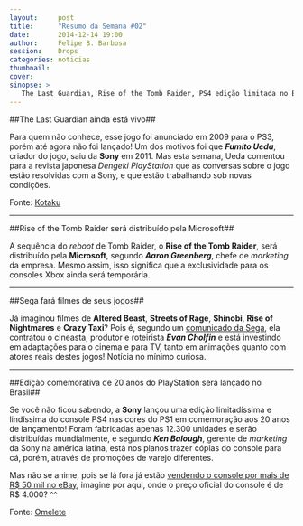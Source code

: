 ```yaml
---
layout:     post
title:      "Resumo da Semana #02"
date:       2014-12-14 19:00
author:     Felipe B. Barbosa
session:    Drops
categories: noticias
thumbnail:  
cover: 
sinopse: >
   The Last Guardian, Rise of the Tomb Raider, PS4 edição limitada no Brasil e mais.. Confira as principais notícias da semana!
---
```


##The Last Guardian ainda está vivo##

Para quem não conhece, esse jogo foi anunciado em 2009 para o PS3, porém até agora não foi lançado! Um dos motivos foi que **_Fumito Ueda_**, criador do jogo, saiu da **Sony** em 2011. Mas esta semana, Ueda comentou para a revista japonesa *Dengeki PlayStation* que as conversas sobre o jogo estão resolvidas com a Sony, e que estão trabalhando sob novas condições.

Fonte: [Kotaku](http://www.kotaku.com.br/the-last-guardian-ainda-existe/)

---

##Rise of the Tomb Raider será distribuído pela Microsoft##

A sequência do *reboot* de Tomb Raider, o **Rise of the Tomb Raider**, será distribuído pela **Microsoft**, segundo **_Aaron Greenberg_**, chefe de *marketing* da empresa. Mesmo assim, isso significa que a exclusividade para os consoles Xbox ainda será temporária.

---

##Sega fará filmes de seus jogos##

Já imaginou filmes de **Altered Beast**, **Streets of Rage**, **Shinobi**, **Rise of Nightmares** e **Crazy Taxi**? Pois é, segundo um [comunicado da Sega](http://variety.com/2014/film/news/sega-taps-evan-cholfin-to-adapt-its-videogames-for-films-tv-digital-platforms-exclusive-1201377268/), ela contratou o cineasta, produtor e roteirista **_Evan Cholfin_** e está investindo em adaptações para o cinema e para TV, tanto em animações quanto com atores reais destes jogos! Notícia no mínimo curiosa.

---

##Edição comemorativa de 20 anos do PlayStation será lançado no Brasil##

Se você não ficou sabendo, a **Sony** lançou uma edição limitadíssima e lindíssima do console PS4 nas cores do PS1 em comemoração aos 20 anos de lançamento! Foram fabricadas apenas 12.300 unidades e serão distribuídas mundialmente, e segundo **_Ken Balough_**, gerente de *marketing* da Sony na américa latina, está nos planos trazer cópias do console para cá, porém, através de promoções de varejo diferentes.

Mas não se anime, pois se lá fora já estão [vendendo o console por mais de R$ 50 mil no eBay](http://www.kotaku.com.br/edicao-especial-ps4-60-000/), imagine por aqui, onde o preço oficial do console é de R$ 4.000? ^^

Fonte: [Omelete](http://omelete.uol.com.br/playstation-4/games/play-station-edicao-comemorativa-de-20-anos-do-console-sera-lancado-no-brasil/#.VI4IHtXF-9U)
